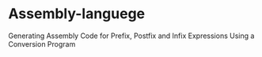 # Assembly-languege
Generating Assembly Code for Prefix, Postfix and Infix Expressions Using a Conversion Program
